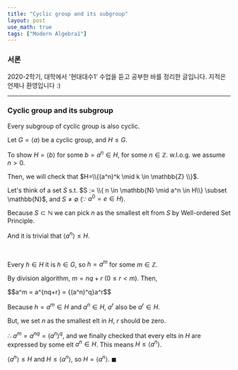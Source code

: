 ```yaml
---
title: "Cyclic group and its subgroup"
layout: post
use_math: true
tags: ["Modern Algebra1"]
---
```


### 서론
2020-2학기, 대학에서 '현대대수1' 수업을 듣고 공부한 바를 정리한 글입니다. 지적은 언제나 환영입니다 :)

<hr>

### Cyclic group and its subgroup

<div class="statement" markdown="1">

Every subgroup of cyclic group is also cyclic.

</div>

Let $G = \left<a\right>$ be a cyclic group, and $H \leq G$.

To show $H=\left<b\right>$ for some $b = a^n \in H$, for some $n \in \mathbb{Z}$. w.l.o.g. we assume $n > 0$.

Then, we will check that $H=\\{(a^n)^k \mid k \in \mathbb{Z} \\}$.

Let's think of a set $S$ s.t. $S := \\{ n \in \mathbb{N} \mid a^n \in H\\} \subset \mathbb{N}$, and $S \neq \emptyset$ ($\because$ $a^0=e \in H$).

Because $S \subset \mathbb{N}$ we can pick $n$ as the smallest elt from $S$ by Well-ordered Set Principle.

And it is trivial that $\left<{a^n}\right> \leq H$.

<br>

Every $h\in H$ it is $h \in G$, so $h = a^m$ for some $m \in \mathbb{Z}$.

By division algorithm, $m = nq + r$ ($0 \leq r < m$). Then,

<div>
$$a^m = a^{nq+r} = {(a^n)^q}a^r$$
</div>

Because $h=a^m \in H$ and $a^n \in H$, $a^r$ also be $a^r \in H$.

But, we set $n$ as the smallest elt in $H$, $r$ should be zero.

$\therefore$ $a^m = a^{nq} = (a^n)^q$, and we finally checked that every elts in $H$ are expressed by some elt $a^n \in H$. This means $H \leq \left<{a^n}\right>$.

$\left<{a^n}\right> \leq H$ and $H \leq \left<{a^n}\right>$, so $H = \left<{a^n}\right>$. $\blacksquare$